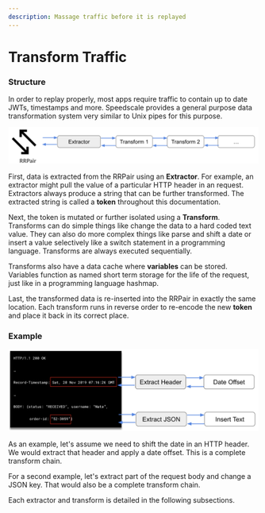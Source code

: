 ```yaml
---
description: Massage traffic before it is replayed
---
```


# Transform Traffic

### Structure

In order to replay properly, most apps require traffic to contain up to date JWTs, timestamps and more. Speedscale provides a general purpose data transformation system very similar to Unix pipes for this purpose.

![Data is extracted, transformed and re-inserted into the RRPair](../../.gitbook/assets/image.png)

First, data is extracted from the RRPair using an **Extractor**. For example, an extractor might pull the value of a particular HTTP header in an request. Extractors always produce a string that can be further transformed. The extracted string is called a **token** throughout this documentation.

Next, the token is mutated or further isolated using a **Transform**. Transforms can do simple things like change the data to a hard coded text value. They can also do more complex things like parse and shift a date or insert a value selectively like a switch statement in a programming language. Transforms are always executed sequentially.

Transforms also have a data cache where **variables** can be stored. Variables function as named short term storage for the life of the request, just like in a programming language hashmap.

Last, the transformed data is re-inserted into the RRPair in exactly the same location. Each transform runs in reverse order to re-encode the new **token** and place it back in its correct place.

### Example

![Concrete example of two transforms](<../../.gitbook/assets/image (11).png>)

As an example, let's assume we need to shift the date in an HTTP header. We would extract that header and apply a date offset. This is a complete transform chain.

For a second example, let's extract part of the request body and change a JSON key. That would also be a complete transform chain.



Each extractor and transform is detailed in the following subsections.
